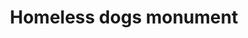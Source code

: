 ---
pid: llg45
title: Homeless dogs monument
location_transcription: 15th + chestnut
coordinates: "[-75.165558304568, 39.951120958063]"
zipcode: '19130'
gen_neighborhood: North Philadelphia
neighborhood: Art Museum,Francisville
outside_phl: 
age: '14'
age_range: 13-19
instagram: 
image_file_name: llg_45.jpg
proposal_transcription: A monument to the dogs that help homeless people with their
  mental health and to get them money from other people
topic: Animals,Health,Inequality
topic_summary: 0, 0, 0
type: Sculpture Statue,Memorial
keywords_other: dogs, homeless, mental health, $
credit: 'Grace Busser #doggo!'
image_labels: 
twitter: "@gracebusser23"
facebook: 
permalink: "/monuments/llg45/"
layout: item-page
---